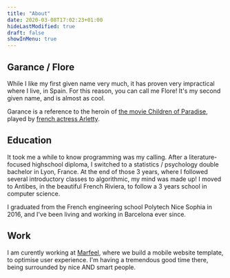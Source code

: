 ```yaml
---
title: "About"
date: 2020-03-08T17:02:23+01:00
hideLastModified: true
draft: false
showInMenu: true
---
```


## Garance / Flore

While I like my first given name very much, it has proven very impractical where I live, in Spain. For this reason, you can call me Flore! It's my second given name, and is almost as cool.

Garance is a reference to the heroin of [the movie Children of Paradise](https://en.wikipedia.org/wiki/Children_of_Paradise), played by [french actress Arletty](https://en.wikipedia.org/wiki/Arletty).

## Education

It took me a while to know programming was my calling. After a literature-focused highschool diploma, I switched to a statistics / psychology double bachelor in Lyon, France. At the end of those 3 years, where I followed several introductory classes to algorithmic, my mind was made up! I moved to Antibes, in the beautiful French Riviera, to follow a 3 years school in computer science.

I graduated from the French engineering school Polytech Nice Sophia in 2016, and I've been living and working in Barcelona ever since.

## Work

I am curently working at [Marfeel](https://marfeel.com), where we build a mobile website template, to optimise user experience. I'm having a tremendous good time there, being surrounded by nice AND smart people.

